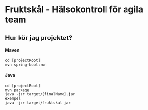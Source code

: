 # Fruktskål - Hälsokontroll för agila team


## Hur kör jag projektet?

#### Maven
```
cd [projectRoot]
mvn spring-boot:run
```

#### Java
```
cd [projectRoot]
mvn package
java -jar target/[finalName].jar
exempel
java -jar target/fruktskal.jar
```